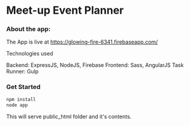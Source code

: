 # Meet-up Event Planner

### About the app:
The App is live at https://glowing-fire-6341.firebaseapp.com/

Technologies used

Backend: ExpressJS, NodeJS, Firebase
Frontend: Sass, AngularJS
Task Runner: Gulp

### Get Started
```bash
npm install
node app
```
This will serve public_html folder and it's contents.
